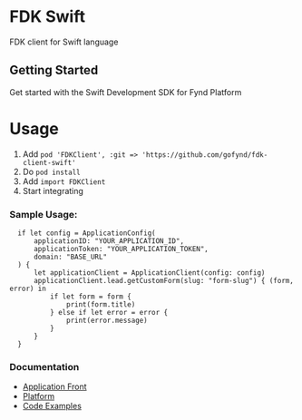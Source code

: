 # FDK Swift


FDK client for Swift language


## Getting Started
Get started with the Swift Development SDK for Fynd Platform


# Usage

1. Add `pod 'FDKClient', :git => 'https://github.com/gofynd/fdk-client-swift'`
2. Do `pod install`
3. Add `import FDKClient`
4. Start integrating

### Sample Usage:
```
  if let config = ApplicationConfig(
      applicationID: "YOUR_APPLICATION_ID",
      applicationToken: "YOUR_APPLICATION_TOKEN",
      domain: "BASE_URL"
  ) {
      let applicationClient = ApplicationClient(config: config)
      applicationClient.lead.getCustomForm(slug: "form-slug") { (form, error) in
          if let form = form {
              print(form.title)
          } else if let error = error {
              print(error.message)
          }
      }
  }
```


### Documentation

* [Application Front](documentation/APPLICATION.md)
* [Platform](documentation/PLATFORM.md)
* [Code Examples](documentation/EXAMPLES.md)